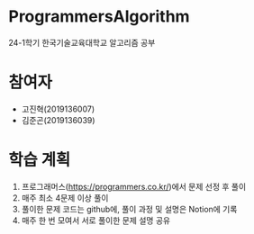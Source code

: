 # ProgrammersAlgorithm
24-1학기 한국기술교육대학교 알고리즘 공부

# 참여자
- 고진혁(2019136007)
- 김준곤(2019136039)

# 학습 계획
1. 프로그래머스(<https://programmers.co.kr/>)에서 문제 선정 후 풀이
2. 매주 최소 4문제 이상 풀이
3. 풀이한 문제 코드는 github에, 풀이 과정 및 설명은 Notion에 기록
4. 매주 한 번 모여서 서로 풀이한 문제 설명 공유
